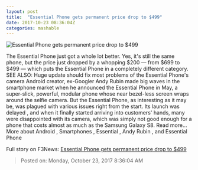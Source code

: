 ```yaml
---
layout: post
title:  "Essential Phone gets permanent price drop to $499"
date: 2017-10-23 08:36:04Z
categories: mashable
---
```


![Essential Phone gets permanent price drop to $499](https://i.amz.mshcdn.com/DkorAsoATBXW5xmenxaplebmE48=/1200x630/2017%2F10%2F23%2F47%2Fa3138b2d75134ddf9a45fff7996150ea.a1b92.jpg)

The Essential Phone just got a whole lot better. Yes, it's still the same phone, but the price just dropped by a whopping $200 — from $699 to $499 — which puts the Essential Phone in a completely different category. SEE ALSO: Huge update should fix most problems of the Essential Phone's camera Android creator, ex-Googler Andy Rubin made big waves in the smartphone market when he announced the Essential Phone in May, a super-slick, powerful, modular phone whose near bezel-less screen wraps around the selfie camera. But the Essential Phone, as interesting as it may be, was plagued with various issues right from the start. Its launch was delayed , and when it finally started arriving into customers' hands, many were disappointed with its camera, which was simply not good enough for a phone that costs almost as much as the Samsung Galaxy S8. Read more... More about Android , Smartphones , Essential , Andy Rubin , and Essential Phone


Full story on F3News: [Essential Phone gets permanent price drop to $499](http://www.f3nws.com/n/tQNcAE)

> Posted on: Monday, October 23, 2017 8:36:04 AM
